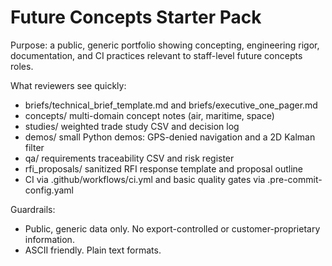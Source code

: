 <!-- 20250827-004 -->
# Future Concepts Starter Pack

Purpose: a public, generic portfolio showing concepting, engineering rigor, documentation, and CI practices relevant to staff-level future concepts roles.

What reviewers see quickly:
- briefs/technical_brief_template.md and briefs/executive_one_pager.md
- concepts/ multi-domain concept notes (air, maritime, space)
- studies/ weighted trade study CSV and decision log
- demos/ small Python demos: GPS-denied navigation and a 2D Kalman filter
- qa/ requirements traceability CSV and risk register
- rfi_proposals/ sanitized RFI response template and proposal outline
- CI via .github/workflows/ci.yml and basic quality gates via .pre-commit-config.yaml

Guardrails:
- Public, generic data only. No export-controlled or customer-proprietary information.
- ASCII friendly. Plain text formats.
